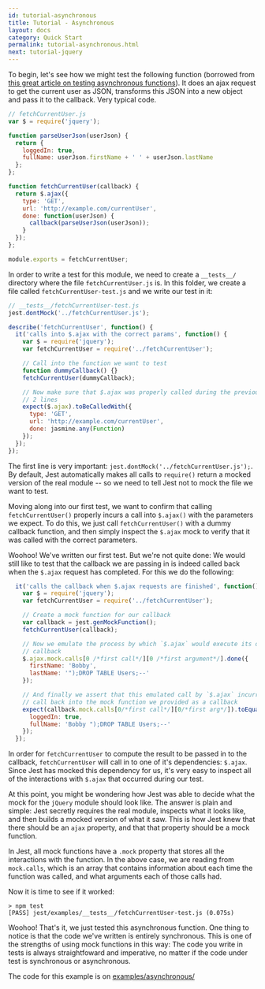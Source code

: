 ```yaml
---
id: tutorial-asynchronous
title: Tutorial - Asynchronous
layout: docs
category: Quick Start
permalink: tutorial-asynchronous.html
next: tutorial-jquery
---
```



To begin, let's see how we might test the following function (borrowed from [this great article on testing asynchronous functions](http://martinfowler.com/articles/asyncJS.html)). It does an ajax request to get the current user as JSON, transforms this JSON into a new object and pass it to the callback. Very typical code.

```javascript
// fetchCurrentUser.js
var $ = require('jquery');

function parseUserJson(userJson) {
  return {
    loggedIn: true,
    fullName: userJson.firstName + ' ' + userJson.lastName
  };
};

function fetchCurrentUser(callback) {
  return $.ajax({
    type: 'GET',
    url: 'http://example.com/currentUser',
    done: function(userJson) {
      callback(parseUserJson(userJson));
    }
  });
};

module.exports = fetchCurrentUser;
```

In order to write a test for this module, we need to create a `__tests__/`
directory where the file `fetchCurrentUser.js` is. In this folder, we create a
file called `fetchCurrentUser-test.js` and we write our test in it:

```javascript
// __tests__/fetchCurrentUser-test.js
jest.dontMock('../fetchCurrentUser.js');

describe('fetchCurrentUser', function() {
  it('calls into $.ajax with the correct params', function() {
    var $ = require('jquery');
    var fetchCurrentUser = require('../fetchCurrentUser');

    // Call into the function we want to test
    function dummyCallback() {}
    fetchCurrentUser(dummyCallback);

    // Now make sure that $.ajax was properly called during the previous
    // 2 lines
    expect($.ajax).toBeCalledWith({
      type: 'GET',
      url: 'http://example.com/currentUser',
      done: jasmine.any(Function)
    });
  });
});
```

The first line is very important: `jest.dontMock('../fetchCurrentUser.js');`.
By default, Jest automatically makes all calls to `require()` return a mocked
version of the real module -- so we need to tell Jest not to mock the file we
want to test.

Moving along into our first test, we want to confirm that calling
`fetchCurrentUser()` properly incurs a call into `$.ajax()` with the parameters
we expect. To do this, we just call `fetchCurrentUser()` with a dummy callback
function, and then simply inspect the `$.ajax` mock to verify that it was called
with the correct parameters.

Woohoo! We've written our first test. But we're not quite done: We would still
like to test that the callback we are passing in is indeed called back when the
`$.ajax` request has completed. For this we do the following:

```javascript
  it('calls the callback when $.ajax requests are finished', function() {
    var $ = require('jquery');
    var fetchCurrentUser = require('../fetchCurrentUser');

    // Create a mock function for our callback
    var callback = jest.genMockFunction();
    fetchCurrentUser(callback);

    // Now we emulate the process by which `$.ajax` would execute its own
    // callback
    $.ajax.mock.calls[0 /*first call*/][0 /*first argument*/].done({
      firstName: 'Bobby',
      lastName: '");DROP TABLE Users;--'
    });

    // And finally we assert that this emulated call by `$.ajax` incurred a
    // call back into the mock function we provided as a callback
    expect(callback.mock.calls[0/*first call*/][0/*first arg*/]).toEqual({
      loggedIn: true,
      fullName: 'Bobby ");DROP TABLE Users;--'
    });
  });
```

In order for `fetchCurrentUser` to compute the result to be passed in to the
callback, `fetchCurrentUser` will call in to one of it's dependencies: `$.ajax`.
Since Jest has mocked this dependency for us, it's very easy to inspect all of
the interactions with `$.ajax` that occurred during our test.

At this point, you might be wondering how Jest was able to decide what the mock
for the `jQuery` module should look like. The answer is plain and simple: Jest
secretly requires the real module, inspects what it looks like, and then builds
a mocked version of what it saw. This is how Jest knew that there should be an
`ajax` property, and that that property should be a mock function.

In Jest, all mock functions have a `.mock` property that stores all the
interactions with the function. In the above case, we are reading from
`mock.calls`, which is an array that contains information about each time the
function was called, and what arguments each of those calls had.

Now it is time to see if it worked:

```
> npm test
[PASS] jest/examples/__tests__/fetchCurrentUser-test.js (0.075s)
```

Woohoo! That's it, we just tested this asynchronous function. One thing to
notice is that the code we've written is entirely synchronous. This is one of
the strengths of using mock functions in this way: The code you write in tests
is always straightfoward and imperative, no matter if the code under test is
synchronous or asynchronous.

The code for this example is on [examples/asynchronous/](https://github.com/facebook/jest/tree/master/examples/asynchronous)
